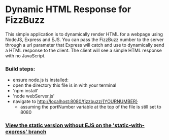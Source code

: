 # Dynamic HTML Response for FizzBuzz

This simple application is to dynamically render HTML for a webpage using NodeJS, Express and EJS.
You can pass the FizzBuzz number to the server through a url parameter that Express will catch and
use to dynamically send a HTML response to the client. The client will see a simple HTML response
with no JavaScript.

### Build steps:

- ensure node.js is installed:
- open the directory this file is in with your terminal
- 'npm install'
- 'node webServer.js'
- navigate to [http://localhost:8080/fizzbuzz/{YOURNUMBER}](http://localhost:8080/fizzbuzz/15)
  - assuming the portNumber variable at the top of the file is still set to 8080

### [View the static version without EJS on the 'static-with-express' branch](https://github.com/TimParrish/server-html-with-nodejs-expressjs/tree/static-with-express)